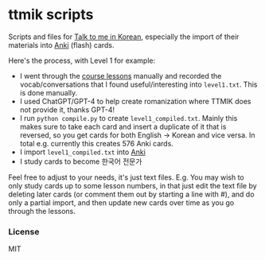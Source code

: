 # ttmik scripts

Scripts and files for [Talk to me in Korean](https://talktomeinkorean.com), especially the import of their materials into [Anki](https://ankiweb.net/decks/) (flash) cards.

Here's the process, with Level 1 for example:

- I went through the [course lessons](https://talktomeinkorean.com/curriculum/level-1-korean-grammar) manually and recorded the vocab/conversations that I found useful/interesting into `level1.txt`. This is done manually.
- I used ChatGPT/GPT-4 to help create romanization where TTMIK does not provide it, thanks GPT-4!
- I run `python compile.py` to create `level1_compiled.txt`. Mainly this makes sure to take each card and insert a duplicate of it that is reversed, so you get cards for both English -> Korean and vice versa. In total e.g. currently this creates 576 Anki cards.
- I import `level1_compiled.txt` into [Anki](https://ankiweb.net/decks/)
- I study cards to become 한국어 전문가

Feel free to adjust to your needs, it's just text files. E.g. You may wish to only study cards up to some lesson numbers, in that just edit the text file by deleting later cards (or comment them out by starting a line with #), and do only a partial import, and then update new cards over time as you go through the lessons.

### License

MIT
